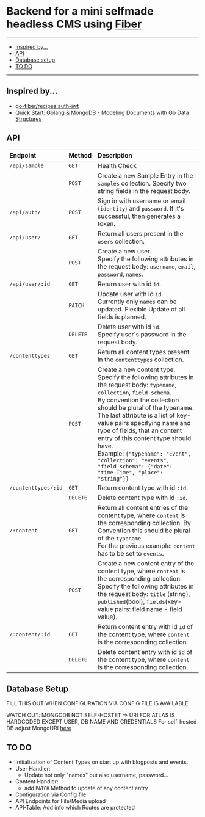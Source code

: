 # Backend for a mini selfmade headless CMS using [Fiber](https://github.com/gofiber/fiber)

-------------------------

* [Inspired by...](#inspired-by...)
* [API](#api)
* [Database setup](#database-setup)
* [TO DO](#to-do)

-------------------------

## Inspired by...

- [go-fiber/recipes auth-jwt](https://github.com/gofiber/recipes/tree/master/auth-jwt)
- [Quick Start: Golang & MongoDB - Modeling Documents with Go Data Structures](https://www.mongodb.com/blog/post/quick-start-golang--mongodb--modeling-documents-with-go-data-structures)

## API

| Endpoint              | Method    | Description  |
| :-------------------- | :-------- | :------------------------------------------------------------------------- |
| `/api/sample`         | `GET`     | Health Check |
|                       | `POST`    | Create a new Sample Entry in the `samples` collection. Specify two string fields in the request body.   |
| `/api/auth/`          | `POST`    | Sign in with username or email (`identity`) and `password`. If it's successful, then generates a token. |
| `/api/user/`          | `GET`     | Return all users present in the `users` collection.  |
|                       | `POST`    | Create a new user.</br> Specify the following attributes in the request body: `username`, `email`, `password`, `names`.   |
| `/api/user/:id`       | `GET`     | Return user with id `id`.   |
|                       | `PATCH`   | Update user with id `id`. </br> Currently only `names` can be updated. Flexible Update of all fields is planned.   |
|                       | `DELETE`  | Delete user with id `id`.</br> Specify user´s password in the request body.   |
| `/contenttypes`       | `GET`     | Return all content types present in the `contenttypes` collection. |
|                       | `POST`    | Create a new content type.</br> Specify the following attributes in the request body: `typename`, `collection`, `field_schema`.</br> By convention the collection should be plural of the typename. The last attribute is a list of key-value pairs specifying name and type of fields, that an content entry of this content type should have.</br> Example: ```{"typename": "Event", "collection": "events", "field_schema": {"date": "time.Time", "place": "string"}}```  |
| `/contenttypes/:id`   | `GET`     | Return content type with id `:id`.   |
|                       | `DELETE`  | Delete content type with id `:id`.   |
| `/:content`           | `GET`     | Return all content entries of the content type, where `content` is the corresponding collection. By Convention this should be plural of the `typename`.</br> For the previous example: `content` has to be set to `events`.   |
|                       | `POST`    | Create a new content entry of the content type, where `content` is the corresponding collection.</br> Specify the following attributes in the request body: `title` (string), `published`(bool), `fields`(key-value pairs: field name - field value). |
| `/:content/:id`       | `GET`     | Return content entry with id `id` of the content type, where `content` is the corresponding collection.   |
|                       | `DELETE`  | Delete content entry with id `id` of the content type, where `content` is the corresponding collection.   |

## Database Setup

FILL THIS OUT WHEN CONFIGURATION VIA CONFIG FILE IS AVAILABLE

WATCH OUT: MONGODB NOT SELF-HOSTET => URI FOR ATLAS IS HARDCODED EXCEPT USER, DB NAME AND CREDENTIALS
For self-hosted DB adjust MongoURI [here](https://github.com/D-Bald/fiber-backend/blob/0f15612d722b1bbc8c7a5356fff78ae308da2c71/database/connect.go#L24)

## TO DO

* Initialization of Content Types on start up with blogposts and events. 
* User Handler:
   * Update not only "names" but also username, password...
* Content Handler:
   * add `PATCH` Method to update of any content entry
* Configuration via Config file
* API Endpoints for File/Media upload
* API-Table: Add info which Routes are protected
